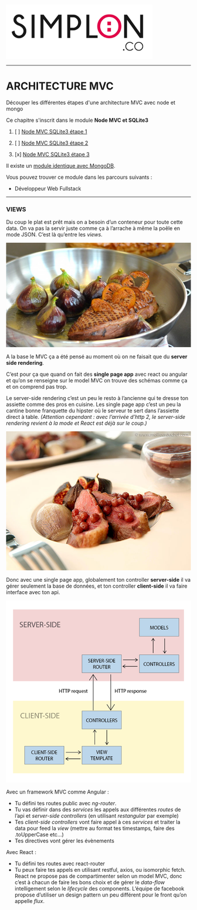 <img src="readme/simplon.jpg" width="400">

----------------------

# ARCHITECTURE MVC
Découper les différentes étapes d'une architecture MVC avec node et mongo

Ce chapitre s'inscrit dans le module **Node MVC et SQLite3**

1. [ ] [Node MVC SQLite3 étape 1](https://github.com/simplonco/node-mvc-sqlite-step1)
    
2. [ ] [Node MVC SQLite3 étape 2](https://github.com/simplonco/node-mvc-sqlite-step2)
    
3. [x] [Node MVC SQLite3 étape 3](https://github.com/simplonco/node-mvc-sqlite-step3)

Il existe un [module identique avec MongoDB](https://github.com/simplonco/node-mvc-mongodb-step3).

Vous pouvez trouver ce module dans les parcours suivants :

+ Développeur Web Fullstack

------------

### VIEWS

Du coup le plat est prêt mais on a besoin d’un conteneur pour toute cette data.
On va pas la servir juste comme ça à l’arrache à même la poêle en mode JSON.
C’est là qu’entre les _views_.

![json](readme/plat-json.jpg)

A la base le MVC ça a été pensé au moment où on ne faisait que du **server side rendering**.

C’est pour ça que quand on fait des **single page app** avec react ou angular et qu’on se renseigne sur le model MVC on trouve des schémas comme ça et on comprend pas trop.

Le server-side rendering c’est un peu le resto à l’ancienne qui te dresse ton assiette comme des pros en cuisine.
Les single page app c’est un peu la cantine bonne franquette du hipster où le serveur te sert dans l’assiette direct à table.
_(Attention cependant : avec l’arrivée d’http 2, le server-side rendering revient à la mode et React est déjà sur le coup.)_

<img src="readme/plat-react.jpg" width="600">

Donc avec une single page app, globalement ton controller **server-side** il va gérer seulement la base de données, et ton controller **client-side** il va faire interface avec ton api.

<img src="readme/single.png" width="600">

Avec un framework MVC comme Angular :
+ Tu défini tes routes public avec _ng-router_.
+ Tu vas définir dans des _services_ les appels aux différentes _routes_ de l’api et _server-side controllers_ (en utilisant _restangular_ par exemple)
+ Tes _client-side controllers_ vont faire appel à ces _services_ et traiter la data pour feed la _view_ (mettre au format tes timestamps, faire des .toUpperCase etc...)
+ Tes directives vont gérer les évènements

Avec React :
+ Tu défini tes routes avec react-router
+ Tu peux faire tes appels en utilisant restful, axios, ou isomorphic fetch.
 React ne propose pas de compartimenter selon un model MVC, donc c’est à chacun de faire les bons choix et de gérer le _data-flow_ intelligement selon le _lifecycle_ des components.
L’équipe de facebook propose d’utiliser un design pattern un peu différent pour le front qu’on appelle _flux_.
